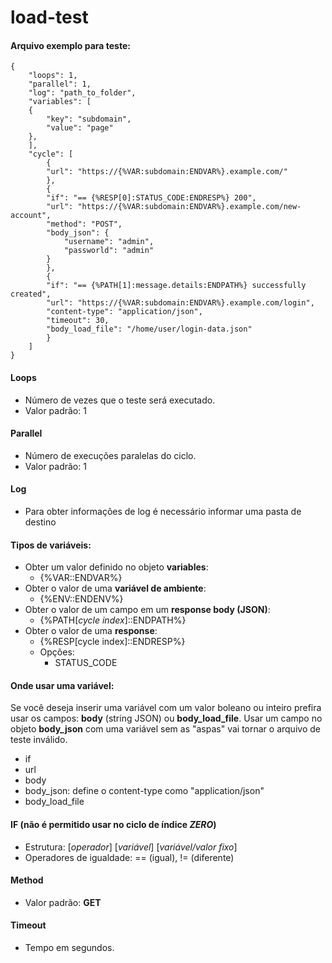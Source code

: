 # load-test

#### Arquivo exemplo para teste:
```
{
    "loops": 1,
    "parallel": 1,
    "log": "path_to_folder",
    "variables": [
	{
		"key": "subdomain",
		"value": "page"
	},
    ],
    "cycle": [
        {
		"url": "https://{%VAR:subdomain:ENDVAR%}.example.com/"
        },
        {
		"if": "== {%RESP[0]:STATUS_CODE:ENDRESP%} 200",
		"url": "https://{%VAR:subdomain:ENDVAR%}.example.com/new-account",
		"method": "POST",
		"body_json": {
			"username": "admin",
			"passworld": "admin"
		}
        },
        {
		"if": "== {%PATH[1]:message.details:ENDPATH%} successfully created",
		"url": "https://{%VAR:subdomain:ENDVAR%}.example.com/login",
		"content-type": "application/json",
		"timeout": 30,
		"body_load_file": "/home/user/login-data.json"
        }
    ]
}
```

#### Loops
- Número de vezes que o teste será executado.
- Valor padrão: 1

#### Parallel
- Número de execuções paralelas do ciclo.
- Valor padrão: 1

#### Log
- Para obter informações de log é necessário informar uma pasta de destino

#### Tipos de variáveis:
- Obter um valor definido no objeto **variables**:
	- {%VAR::ENDVAR%}
- Obter o valor de uma **variável de ambiente**:
	- {%ENV::ENDENV%}
- Obter o valor de um campo em um **response body (JSON)**:
	- {%PATH[*cycle index*]::ENDPATH%}
- Obter o valor de uma **response**:
	- {%RESP[cycle index]::ENDRESP%}
	- Opções:
		- STATUS_CODE

#### Onde usar uma variável:
Se você deseja inserir uma variável com um valor boleano ou inteiro prefira usar os campos: **body** (string JSON) ou **body_load_file**. Usar um campo no objeto **body_json** com uma variável sem as "aspas" vai tornar o arquivo de teste inválido.

- if
- url
- body
- body_json: define o content-type como "application/json"
- body_load_file

#### IF (não é permitido usar no ciclo de índice *ZERO*)
- Estrutura: [*operador*] [*variável*] [*variável/valor fixo*]
- Operadores de igualdade: == (igual), != (diferente)

#### Method
- Valor padrão: **GET**

#### Timeout
- Tempo em segundos.
